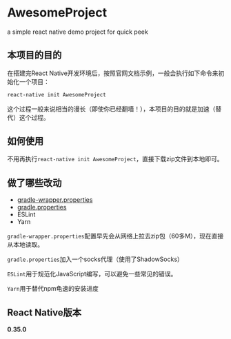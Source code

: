 # AwesomeProject

a simple react native demo project for quick peek

## 本项目的目的

在搭建完React Native开发环境后，按照官网文档示例，一般会执行如下命令来初始化一个项目：

```bash
react-native init AwesomeProject
```

这个过程一般来说相当的漫长（即使你已经翻墙！），本项目的目的就是加速（替代）这个过程。

## 如何使用

不用再执行`react-native init AwesomeProject`，直接下载zip文件到本地即可。

## 做了哪些改动

- [gradle-wrapper.properties](https://github.com/simongfxu/AwesomeProject/blob/master/android/gradle/wrapper/gradle-wrapper.properties)
- [gradle.properties](https://github.com/simongfxu/AwesomeProject/blob/master/android/gradle.properties)
- ESLint
- Yarn

`gradle-wrapper.properties`配置早先会从网络上拉去zip包（60多M），现在直接从本地读取。

`gradle.properties`加入一个socks代理（使用了ShadowSocks）

`ESLint`用于规范化JavaScript编写，可以避免一些常见的错误。

`Yarn`用于替代npm龟速的安装进度

## React Native版本

**0.35.0**
